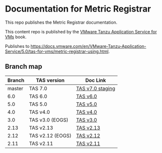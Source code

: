 # Documentation for Metric Registrar

This repo publishes the Metric Registrar documentation.

This content repo is published by the [VMware Tanzu Application Service for VMs](https://github.com/pivotal-cf/docs-book-application-service) book.

Publishes to https://docs.vmware.com/en/VMware-Tanzu-Application-Service/5.0/tas-for-vms/metric-registrar-using.html.

## Branch map

| Branch  | TAS version      | Doc Link                                                                                                                             |
|---------|------------------|--------------------------------------------------------------------------------------------------------------------------------------|
| master  | TAS 7.0          | [TAS v7.0 staging](https://docs-staging.vmware.com/en/draft/VMware-Tanzu-Application-Service/7.0/tas-for-vms/concepts-overview.html) |
| 6.0     | TAS 6.0          | [TAS v6.0](https://docs.vmware.com/en/VMware-Tanzu-Application-Service/6.0/tas-for-vms/concepts-overview.html)                       |
| 5.0     | TAS 5.0          | [TAS v5.0](https://docs.vmware.com/en/VMware-Tanzu-Application-Service/5.0/tas-for-vms/concepts-overview.html)                       |
| 4.0     | TAS v4.0         | [TAS v4.0](https://docs.vmware.com/en/VMware-Tanzu-Application-Service/4.0/tas-for-vms/concepts-overview.html)                       |
| 3.0     | TAS v3.0 (EOGS)  | [TAS v3.0](https://docs.vmware.com/en/VMware-Tanzu-Application-Service/3.0/tas-for-vms/concepts-overview.html)                       |
| 2.13    | TAS v2.13        | [TAS v2.13](https://docs.vmware.com/en/VMware-Tanzu-Application-Service/2.13/tas-for-vms/concepts-overview.html)                     |
| 2.12    | TAS v2.12 (EOGS) | [TAS v2.12](https://docs.vmware.com/en/VMware-Tanzu-Application-Service/2.12/tas-for-vms/concepts-overview.html)                     |
| 2.11    | TAS v2.11        | [TAS v2.11](https://docs.vmware.com/en/VMware-Tanzu-Application-Service/2.11/tas-for-vms/concepts-overview.html)                     |
